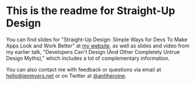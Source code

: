 This is the readme for Straight-Up Design
============

You can find slides for "Straight-Up Design: Simple Ways for Devs To Make Apps Look and Work Better" at [my website](http://jenmyers.net/speaking), as well as slides and video from my earlier talk, "Developers Can't Design (And Other Completely Untrue Design Myths)," which includes a lot of complementary information.

You can also contact me with feedback or questions via email at <hello@jenmyers.net> or on Twitter at [@antiheroine](http://twitter.com/antiheroine).